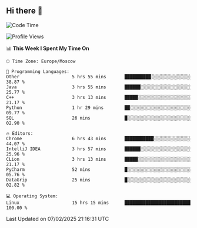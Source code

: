 ## Hi there 👋
<!--START_SECTION:waka-->
![Code Time](http://img.shields.io/badge/Code%20Time-4%2C723%20hrs%2035%20mins-blue)

![Profile Views](http://img.shields.io/badge/Profile%20Views-2-blue)

📊 **This Week I Spent My Time On** 

```text
🕑︎ Time Zone: Europe/Moscow

💬 Programming Languages: 
Other                    5 hrs 55 mins       ██████████░░░░░░░░░░░░░░░   38.87 % 
Java                     3 hrs 55 mins       ██████░░░░░░░░░░░░░░░░░░░   25.77 % 
C++                      3 hrs 13 mins       █████░░░░░░░░░░░░░░░░░░░░   21.17 % 
Python                   1 hr 29 mins        ██░░░░░░░░░░░░░░░░░░░░░░░   09.77 % 
SQL                      26 mins             █░░░░░░░░░░░░░░░░░░░░░░░░   02.90 % 

🔥 Editors: 
Chrome                   6 hrs 43 mins       ███████████░░░░░░░░░░░░░░   44.07 % 
IntelliJ IDEA            3 hrs 57 mins       ██████░░░░░░░░░░░░░░░░░░░   25.96 % 
CLion                    3 hrs 13 mins       █████░░░░░░░░░░░░░░░░░░░░   21.17 % 
PyCharm                  52 mins             █░░░░░░░░░░░░░░░░░░░░░░░░   05.76 % 
DataGrip                 25 mins             █░░░░░░░░░░░░░░░░░░░░░░░░   02.82 % 

💻 Operating System: 
Linux                    15 hrs 15 mins      █████████████████████████   100.00 % 
```


 Last Updated on 07/02/2025 21:16:31 UTC
<!--END_SECTION:waka-->
<!--
**w3ll1ngt/w3ll1ngt** is a ✨ _special_ ✨ repository because its `README.md` (this file) appears on your GitHub profile.

Here are some ideas to get you started:

- 🔭 I’m currently working on ...
- 🌱 I’m currently learning ...
- 👯 I’m looking to collaborate on ...
- 🤔 I’m looking for help with ...
- 💬 Ask me about ...
- 📫 How to reach me: ...
- 😄 Pronouns: ...
- ⚡ Fun fact: ...
-->
